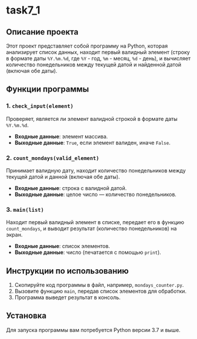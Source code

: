 # task7_1

## Описание проекта

Этот проект представляет собой программу на Python, которая анализирует список данных, находит первый валидный элемент (строку в формате даты `%Y.%m.%d`, где `%Y` - год, `%m` - месяц, `%d` - день), и вычисляет количество понедельников между текущей датой и найденной датой (включая обе даты).

## Функции программы

### 1. `check_input(element)`
Проверяет, является ли элемент валидной строкой в формате даты `%Y.%m.%d`.
- **Входные данные**: элемент массива.
- **Выходные данные**: `True`, если элемент валиден, иначе `False`.

### 2. `count_mondays(valid_element)`
Принимает валидную дату, находит количество понедельников между текущей датой и данной (включая обе даты).
- **Входные данные**: строка с валидной датой.
- **Выходные данные**: целое число — количество понедельников.

### 3. `main(list)`
Находит первый валидный элемент в списке, передает его в функцию `count_mondays`, и выводит результат (количество понедельников) на экран.
- **Входные данные**: список элементов.
- **Выходные данные**: число (печатается с помощью `print`).

## Инструкции по использованию

1. Скопируйте код программы в файл, например, `mondays_counter.py`.
2. Вызовите функцию `main`, передав список элементов для обработки.
3. Программа выведет результат в консоль.

## Установка

Для запуска программы вам потребуется Python версии 3.7 и выше.
